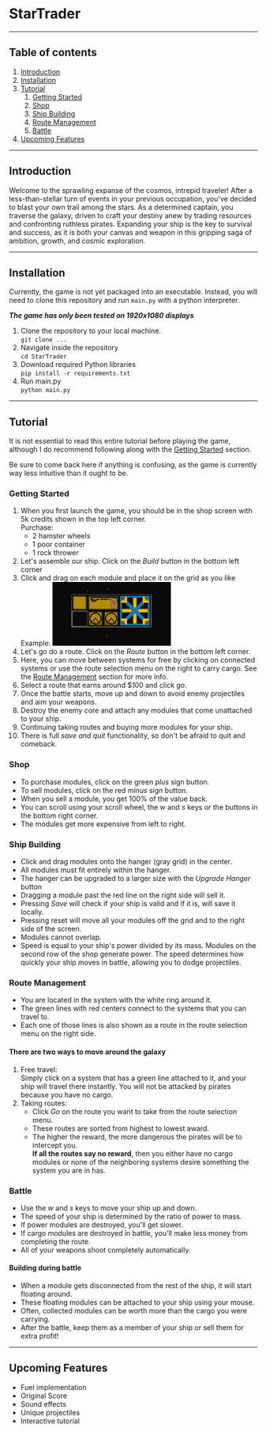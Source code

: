 # StarTrader
***
## Table of contents
1. [Introduction](#introduction)
2. [Installation](#installation)
3. [Tutorial](#tutorial)
   1. [Getting Started](#getting-started)
   2. [Shop](#shop)
   3. [Ship Building](#ship-building)
   4. [Route Management](#route-management)
   5. [Battle](#battle)
4. [Upcoming Features](#upcoming-features)
***

## Introduction

Welcome to the sprawling expanse of the cosmos, intrepid traveler! After a less-than-stellar turn of events in your previous
occupation, you've decided to blast your own trail among the stars. As a determined captain, you traverse the galaxy,
driven to craft your destiny anew by trading resources and confronting ruthless pirates. Expanding your ship is the
key to survival and success, as it is both your canvas and weapon in this gripping saga of ambition, growth,
and cosmic exploration.
***

## Installation

Currently, the game is not yet packaged into an executable. Instead, you will need to clone this repository and run
`main.py` with a python interpreter.

***The game has only been tested on 1920x1080 displays***

1. Clone the repository to your local machine.  
    `git clone ...`
2. Navigate inside the repository  
   `cd StarTrader`
3. Download required Python libraries  
   `pip install -r requirements.txt`
4. Run main.py  
   `python main.py`
***

## Tutorial

It is not essential to read this entire tutorial before playing the game, although I do
recommend following along with the [Getting Started](#getting-started) section.

Be sure to come back here if anything is confusing, as the game is currently way less
intuitive than it ought to be. 

### Getting Started
1. When you first launch the game, you should be in the shop screen with 5k credits shown
in the top left corner.  
Purchase:
   * 2 hamster wheels 
   * 1 poor container
   * 1 rock thrower
2. Let's assemble our ship. Click on the *Build* button in the bottom left corner
3. Click and drag on each module and place it on the grid as you like  
Example: ![First ship example](https://github.com/Elan456/StarTrader/blob/7504c7963885438fc0ce00cdc24727312a569613/assets/first_ship.png)
4. Let's go do a route. Click on the *Route* button in the bottom left corner.
5. Here, you can move between systems for free by clicking on connected systems or
use the route selection menu on the right to carry cargo. See the [Route Management](#route-management)
section for more info. 
6. Select a route that earns around $100 and click *go*.
7. Once the battle starts, move up and down to avoid enemy projectiles and aim your
weapons.
8. Destroy the enemy core and attach any modules that come unattached to your ship.
9. Continuing taking routes and buying more modules for your ship.
10. There is full *save and quit* functionality, so don't be afraid to quit
and comeback. 

### Shop
- To purchase modules, click on the green *plus* sign button.
- To sell modules, click on the red *minus* sign button.
- When you sell a module, you get 100% of the value back.
- You can scroll using your scroll wheel, the *w* and *s* keys or the buttons in the
bottom right corner.
- The modules get more expensive from left to right.

### Ship Building
- Click and drag modules onto the hanger (gray grid) in the center.
- All modules must fit entirely within the hanger.
- The hanger can be upgraded to a larger size with the *Upgrade Hanger* button
- Dragging a module past the red line on the right side will sell it.
- Pressing *Save* will check if your ship is valid and if it is, will save it
locally. 
- Pressing reset will move all your modules off the grid and to the right side of the screen.
- Modules cannot overlap. 
- Speed is equal to your ship's power divided by its mass. Modules
on the second row of the shop generate power. The speed determines how
quickly your ship moves in battle, allowing you to dodge projectiles.

### Route Management
- You are located in the system with the white ring around it.
- The green lines with red centers connect to the systems 
that you can travel to. 
- Each one of those lines is also shown as a route in the route selection menu
on the right side. 

#### There are two ways to move around the galaxy
1. Free travel:  
Simply click on a system that has a green line attached to it, and your ship
will travel there instantly. You will not be attacked by pirates because you
have no cargo. 
2. Taking routes:  
    - Click *Go* on the route you want to take from the route selection menu.
    - These routes are sorted from highest to lowest award.  
    - The higher the reward, the more dangerous the pirates will be to intercept you.  
**If all the routes say no reward**, then you either have no cargo modules or
none of the neighboring systems desire something the system you are in has. 


### Battle
- Use the *w* and *s* keys to move your ship up and down.
- The speed of your ship is determined by the ratio of power to mass.
- If power modules are destroyed, you'll get slower. 
- If cargo modules are destroyed in battle, you'll make less money from
completing the route.
- All of your weapons shoot completely automatically.

#### Building during battle
- When a module gets disconnected from the rest of the ship, it will start floating around.
- These floating modules can be attached to your ship using your mouse.
- Often, collected modules can be worth more than the cargo you
were carrying. 
- After the battle, keep them as a member of your ship or sell them for extra profit!

***

## Upcoming Features
- Fuel implementation
- Original Score
- Sound effects
- Unique projectiles
- Interactive tutorial